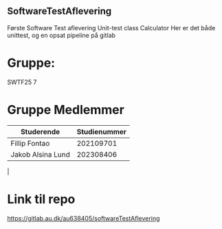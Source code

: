 ## SoftwareTestAflevering

Første Software Test aflevering Unit-test class Calculator
Her er det både unittest, og en opsat pipeline på gitlab

# Gruppe: 

SWTF25 7

# Gruppe Medlemmer

| Studerende           | Studienummer   | 
|----------------------|----------------|
| Fillip Fontao        | 202109701      | 
| Jakob Alsina Lund    | 202308406      |
|

# Link til repo

https://gitlab.au.dk/au638405/softwareTestAflevering
